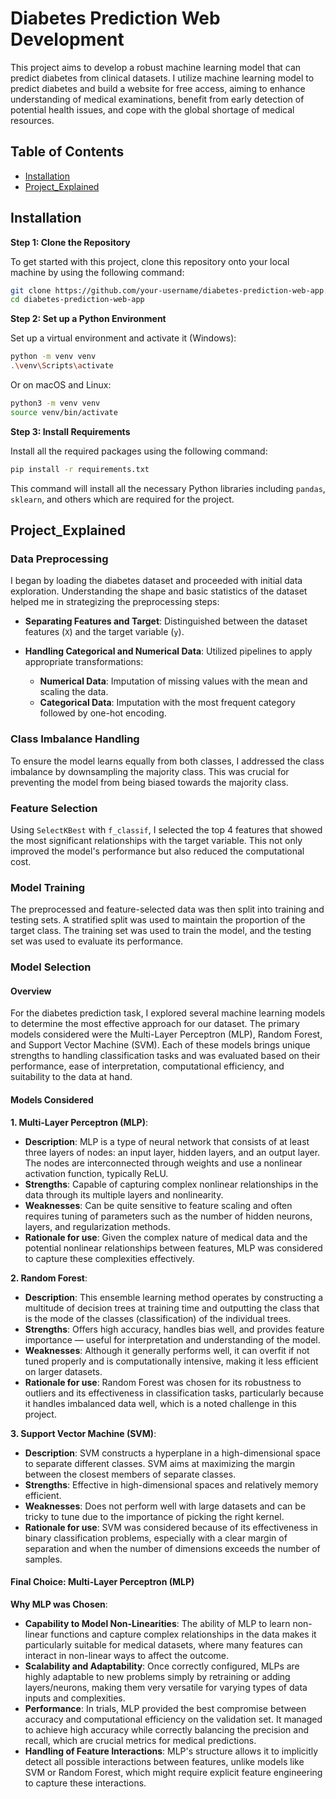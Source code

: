 # Diabetes Prediction Web Development 

This project aims to develop a robust machine learning model that can predict diabetes from clinical datasets. 
I utilize machine learning model to predict diabetes and build a website for free access, aiming to enhance understanding of medical examinations, benefit from early detection of potential health issues, and cope with the global shortage of medical resources.

## Table of Contents

- [Installation](#installation)
- [Project_Explained](#project_explained)

## Installation

**Step 1: Clone the Repository**

To get started with this project, clone this repository onto your local machine by using the following command:

```bash
git clone https://github.com/your-username/diabetes-prediction-web-app.git
cd diabetes-prediction-web-app
```

**Step 2: Set up a Python Environment**

Set up a virtual environment and activate it (Windows):

```bash
python -m venv venv
.\venv\Scripts\activate
```

Or on macOS and Linux:

```bash
python3 -m venv venv
source venv/bin/activate
```

**Step 3: Install Requirements**

Install all the required packages using the following command:

```bash
pip install -r requirements.txt
```

This command will install all the necessary Python libraries including `pandas`, `sklearn`, and others which are required for the project.

## Project_Explained

### Data Preprocessing

I began by loading the diabetes dataset and proceeded with initial data exploration. Understanding the shape and basic statistics of the dataset helped me in strategizing the preprocessing steps:

- **Separating Features and Target**: Distinguished between the dataset features (`X`) and the target variable (`y`).

- **Handling Categorical and Numerical Data**: Utilized pipelines to apply appropriate transformations:
  - **Numerical Data**: Imputation of missing values with the mean and scaling the data.
  - **Categorical Data**: Imputation with the most frequent category followed by one-hot encoding.

### Class Imbalance Handling

To ensure the model learns equally from both classes, I addressed the class imbalance by downsampling the majority class. This was crucial for preventing the model from being biased towards the majority class.

### Feature Selection

Using `SelectKBest` with `f_classif`, I selected the top 4 features that showed the most significant relationships with the target variable. This not only improved the model's performance but also reduced the computational cost.

### Model Training

The preprocessed and feature-selected data was then split into training and testing sets. A stratified split was used to maintain the proportion of the target class. The training set was used to train the model, and the testing set was used to evaluate its performance.

### Model Selection

#### Overview

For the diabetes prediction task, I explored several machine learning models to determine the most effective approach for our dataset. The primary models considered were the Multi-Layer Perceptron (MLP), Random Forest, and Support Vector Machine (SVM). Each of these models brings unique strengths to handling classification tasks and was evaluated based on their performance, ease of interpretation, computational efficiency, and suitability to the data at hand.

#### Models Considered

**1. Multi-Layer Perceptron (MLP)**:
   - **Description**: MLP is a type of neural network that consists of at least three layers of nodes: an input layer, hidden layers, and an output layer. The nodes are interconnected through weights and use a nonlinear activation function, typically ReLU.
   - **Strengths**: Capable of capturing complex nonlinear relationships in the data through its multiple layers and nonlinearity.
   - **Weaknesses**: Can be quite sensitive to feature scaling and often requires tuning of parameters such as the number of hidden neurons, layers, and regularization methods.
   - **Rationale for use**: Given the complex nature of medical data and the potential nonlinear relationships between features, MLP was considered to capture these complexities effectively.

**2. Random Forest**:
   - **Description**: This ensemble learning method operates by constructing a multitude of decision trees at training time and outputting the class that is the mode of the classes (classification) of the individual trees.
   - **Strengths**: Offers high accuracy, handles bias well, and provides feature importance — useful for interpretation and understanding of the model.
   - **Weaknesses**: Although it generally performs well, it can overfit if not tuned properly and is computationally intensive, making it less efficient on larger datasets.
   - **Rationale for use**: Random Forest was chosen for its robustness to outliers and its effectiveness in classification tasks, particularly because it handles imbalanced data well, which is a noted challenge in this project.

**3. Support Vector Machine (SVM)**:
   - **Description**: SVM constructs a hyperplane in a high-dimensional space to separate different classes. SVM aims at maximizing the margin between the closest members of separate classes.
   - **Strengths**: Effective in high-dimensional spaces and relatively memory efficient.
   - **Weaknesses**: Does not perform well with large datasets and can be tricky to tune due to the importance of picking the right kernel.
   - **Rationale for use**: SVM was considered because of its effectiveness in binary classification problems, especially with a clear margin of separation and when the number of dimensions exceeds the number of samples.

#### Final Choice: Multi-Layer Perceptron (MLP)

**Why MLP was Chosen**:
- **Capability to Model Non-Linearities**: The ability of MLP to learn non-linear functions and capture complex relationships in the data makes it particularly suitable for medical datasets, where many features can interact in non-linear ways to affect the outcome.
- **Scalability and Adaptability**: Once correctly configured, MLPs are highly adaptable to new problems simply by retraining or adding layers/neurons, making them very versatile for varying types of data inputs and complexities.
- **Performance**: In trials, MLP provided the best compromise between accuracy and computational efficiency on the validation set. It managed to achieve high accuracy while correctly balancing the precision and recall, which are crucial metrics for medical predictions.
- **Handling of Feature Interactions**: MLP's structure allows it to implicitly detect all possible interactions between features, unlike models like SVM or Random Forest, which might require explicit feature engineering to capture these interactions.

